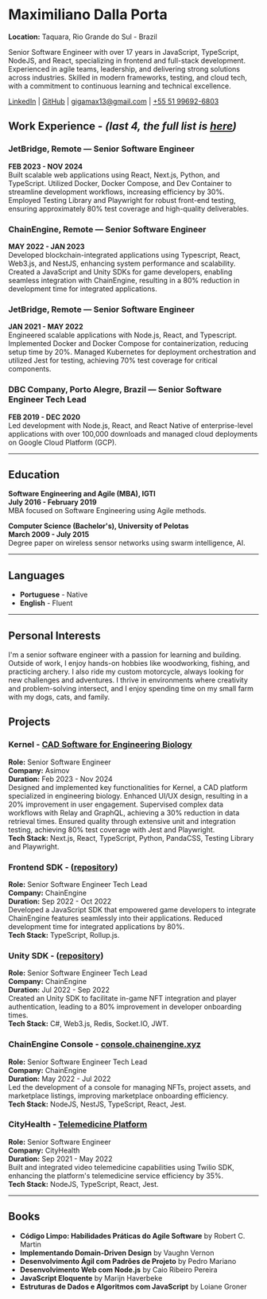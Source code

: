 # Maximiliano Dalla Porta

**Location:** Taquara, Rio Grande do Sul - Brazil

Senior Software Engineer with over 17 years in JavaScript, TypeScript, NodeJS, and React, specializing in frontend and full-stack development. Experienced in agile teams, leadership, and delivering strong solutions across industries. Skilled in modern frameworks, testing, and cloud tech, with a commitment to continuous learning and technical excellence.

<a href="https://www.linkedin.com/in/maximilianodallaporta/" target="_blank">LinkedIn</a> |
<a href="https://github.com/GigaMax13/" target="_blank">GitHub</a> |
<a href="mailto:gigamax13@gmail.com" target="_blank">gigamax13@gmail.com</a> |
<a href="https://wa.me/5551996926803" target="_blank">+55 51 99692-6803</a>

<h2>Work Experience - <span><em>(last 4, the full list is <a href="https://gigamax13.github.io/#work-experience" target="_blank">here</a>)</em></span></h2>

<h3>JetBridge, <span>Remote — Senior Software Engineer</span></h3>

**FEB 2023 - NOV 2024**  
Built scalable web applications using React, Next.js, Python, and TypeScript. Utilized Docker, Docker Compose, and Dev Container to streamline development workflows, increasing efficiency by 30%. Employed Testing Library and Playwright for robust front-end testing, ensuring approximately 80% test coverage and high-quality deliverables.

<h3>ChainEngine, <span>Remote — Senior Software Engineer</span></h3>

**MAY 2022 - JAN 2023**  
Developed blockchain-integrated applications using Typescript, React, Web3.js, and NestJS, enhancing system performance and scalability. Created a JavaScript and Unity SDKs for game developers, enabling seamless integration with ChainEngine, resulting in a 80% reduction in development time for integrated applications.

<h3>JetBridge, <span>Remote — Senior Software Engineer</span></h3>

**JAN 2021 - MAY 2022**  
Engineered scalable applications with Node.js, React, and Typescript. Implemented Docker and Docker Compose for containerization, reducing setup time by 20%. Managed Kubernetes for deployment orchestration and utilized Jest for testing, achieving 70% test coverage for critical components.

<h3>DBC Company, <span>Porto Alegre, Brazil — Senior Software Engineer Tech Lead</span></h3>

**FEB 2019 - DEC 2020**  
Led development with Node.js, React, and React Native of enterprise-level applications with over 100,000 downloads and managed cloud deployments on Google Cloud Platform (GCP).

---

## Education

**Software Engineering and Agile (MBA), IGTI**  
**July 2016 - February 2019**  
MBA focused on Software Engineering using Agile methods.

<!-- Degree paper: case study on Agile team practices. -->

**Computer Science (Bachelor's), University of Pelotas**  
**March 2009 - July 2015**  
Degree paper on wireless sensor networks using swarm intelligence, AI.

---

## Languages

- **Portuguese** - Native
- **English** - Fluent

---

## Personal Interests

I'm a senior software engineer with a passion for learning and building. Outside of work, I enjoy hands-on hobbies like woodworking, fishing, and practicing archery. I also ride my custom motorcycle, always looking for new challenges and adventures. I thrive in environments where creativity and problem-solving intersect, and I enjoy spending time on my small farm with my dogs, cats, and family.

## Projects

<h3>Kernel - <span><a href="https://www.asimov.com/kernel" target="_blank">CAD Software for Engineering Biology</a></span></h3>

**Role:** Senior Software Engineer  
**Company:** Asimov  
**Duration:** Feb 2023 - Nov 2024  
Designed and implemented key functionalities for Kernel, a CAD platform specialized in engineering biology. Enhanced UI/UX design, resulting in a 20% improvement in user engagement. Supervised complex data workflows with Relay and GraphQL, achieving a 30% reduction in data retrieval times. Ensured quality through extensive unit and integration testing, achieving 80% test coverage with Jest and Playwright.  
**Tech Stack:** Next.js, React, TypeScript, Python, PandaCSS, Testing Library and Playwright.

<h3>Frontend SDK - <span>(<a href="https://github.com/chainengine-xyz/chainengine-frontend-sdk" target="_blank">repository</a>)</span></h3>

**Role:** Senior Software Engineer Tech Lead  
**Company:** ChainEngine  
**Duration:** Sep 2022 - Oct 2022  
Developed a JavaScript SDK that empowered game developers to integrate ChainEngine features seamlessly into their applications. Reduced development time for integrated applications by 80%.  
**Tech Stack:** TypeScript, Rollup.js.

<h3>Unity SDK - <span>(<a href="https://github.com/chainengine-xyz/chainengine-sdk" target="_blank">repository</a>)</span></h3>

**Role:** Senior Software Engineer Tech Lead  
**Company:** ChainEngine  
**Duration:** Jul 2022 - Sep 2022  
Created an Unity SDK to facilitate in-game NFT integration and player authentication, leading to a 80% improvement in developer onboarding times.  
**Tech Stack:** C#, Web3.js, Redis, Socket.IO, JWT.

<h3>ChainEngine Console - <span><a href="https://console.chainengine.xyz" target="_blank">console.chainengine.xyz</a></span></h3>

**Role:** Senior Software Engineer Tech Lead  
**Company:** ChainEngine  
**Duration:** May 2022 - Jul 2022  
Led the development of a console for managing NFTs, project assets, and marketplace listings, improving marketplace onboarding efficiency.  
**Tech Stack:** NodeJS, NestJS, TypeScript, React, Jest.

<h3>CityHealth - <span><a href="https://www.cityhealth.com" target="_blank">Telemedicine Platform</a></span></h3>

**Role:** Senior Software Engineer  
**Company:** CityHealth  
**Duration:** Sep 2021 - May 2022  
Built and integrated video telemedicine capabilities using Twilio SDK, enhancing the platform's telemedicine service efficiency by 35%.  
**Tech Stack:** NodeJS, TypeScript, React, Jest.

---

## Books

- **Código Limpo: Habilidades Práticas do Agile Software** by Robert C. Martin
- **Implementando Domain-Driven Design** by Vaughn Vernon
- **Desenvolvimento Ágil com Padrões de Projeto** by Pedro Mariano
- **Desenvolvimento Web com Node.js** by Caio Ribeiro Pereira
- **JavaScript Eloquente** by Marijn Haverbeke
- **Estruturas de Dados e Algoritmos com JavaScript** by Loiane Groner
